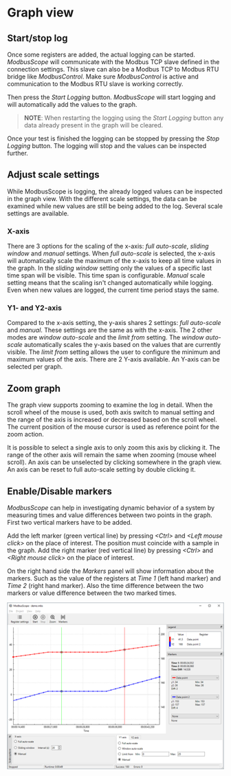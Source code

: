 # Graph view

## Start/stop log

Once some registers are added, the actual logging can be started. *ModbusScope* will communicate with the Modbus TCP slave defined in the connection settings. This slave can also be a Modbus TCP to Modbus RTU bridge like *ModbusControl*. Make sure *ModbusControl* is active and communication to the Modbus RTU slave is working correctly.

Then press the *Start Logging* button. *ModbusScope* will start logging and will automatically add the values to the graph.

> **NOTE**: When restarting the logging using the *Start Logging* button any data already present in the graph will be cleared.

Once your test is finished the logging can be stopped by pressing the *Stop Logging* button. The logging will stop and the values can be inspected further.

## Adjust scale settings

While ModbusScope is logging, the already logged values can be inspected in the graph view. With the different scale settings, the data can be examined while new values are still be being added to the log. Several scale settings are available.

### X-axis

There are 3 options for the scaling of the x-axis: *full auto-scale*, *sliding window* and *manual* settings. When *full auto-scale* is selected, the x-axis will automatically scale the maximum of the x-axis to keep all time values in the graph. In the *sliding window* setting only the values of a specific last time span will be visible. This time span is configurable. *Manual* scale setting means that the scaling isn't changed automatically while logging. Even when new values are logged, the current time period stays the same.

### Y1- and Y2-axis

Compared to the x-axis setting, the y-axis shares 2 settings: *full auto-scale* and *manual*. These settings are the same as with the x-axis. The 2 other modes are *window auto-scale* and the *limit from* setting. The *window auto-scale* automatically scales the y-axis based on the values that are currently visible. The *limit from* setting allows the user to configure the minimum and maximum values of the axis. There are 2 Y-axis available. An Y-axis can be selected per graph.

## Zoom graph

The graph view supports zooming to examine the log in detail. When the scroll wheel of the mouse is used, both axis switch to manual setting and the range of the axis is increased or decreased based on the scroll wheel. The current position of the mouse cursor is used as reference point for the zoom action.

It is possible to select a single axis to only zoom this axis by clicking it. The range of the other axis will remain the same when zooming (mouse wheel scroll). An axis can be unselected by clicking somewhere in the graph view. An axis can be reset to full auto-scale setting by double clicking it.

## Enable/Disable markers

*ModbusScope* can help in investigating dynamic behavior of a system by measuring times and value differences between two points in the graph. First two vertical markers have to be added.

Add the left marker (green vertical line) by pressing *\<Ctrl>* and *\<Left mouse click>* on the place of interest. The position must coincide with a sample in the graph. Add the right marker (red vertical line) by pressing *\<Ctrl>* and *\<Right mouse click>* on the place of interest.

On the right hand side the *Markers* panel will show information about the markers. Such as the value of the registers at *Time 1* (left hand marker) and *Time 2* (right hand marker). Also the time difference between the two markers or value difference between the two marked times.

![image](../_static/user_manual/markers.png)

